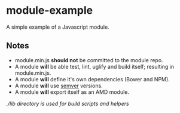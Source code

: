 module-example
==============

A simple example of a Javascript module.

## Notes
* module.min.js **should not** be committed to the module repo.
* A module **will** be able test, lint, uglify and build itself; resulting in module.min.js.
* A module **will** define it's own dependencies (Bower and NPM).
* A module **will** use [semver](http://http://semver.org/) versions.
* A module **will** export itself as an AMD module.

*./lib directory is used for build scripts and helpers*